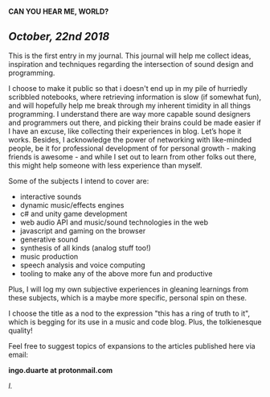 #### ﻿CAN YOU HEAR ME, WORLD?
## *October, 22nd 2018*


This is the first entry in my journal. This journal will help me collect ideas, inspiration and techniques regarding the intersection of sound design and programming.

I choose to make it public so that i doesn't end up in my pile of hurriedly scribbled notebooks, where retrieving information is slow (if somewhat fun), and will hopefully help me break through my inherent timidity in all things programming. I understand there are way more capable sound designers and programmers out there, and picking their brains could be made easier if I have an excuse, like collecting their experiences in blog. Let’s hope it works.
Besides, I acknowledge the power of networking with like-minded people, be it for professional development of for personal growth - making friends is awesome - and while I set out to learn from other folks out there, this might help someone with less experience than myself.

Some of the subjects I intend to cover are:
- interactive sounds
- dynamic music/effects engines
- c# and unity game development
- web audio API and music/sound technologies in the web
- javascript and gaming on the browser
- generative sound
- synthesis of all kinds (analog stuff too!)
- music production
- speech analysis and voice computing
- tooling to make any of the above more fun and productive

Plus, I will log my own subjective experiences in gleaning learnings from these subjects, which is a maybe more specific, personal spin on these.

I choose the title as a nod to the expression "this has a ring of truth to it", which is begging for its use in a music and code blog. Plus, the tolkienesque quality!

Feel free to suggest topics of expansions to the articles published here via email:

**ingo.duarte at protonmail.com**  

*I.*